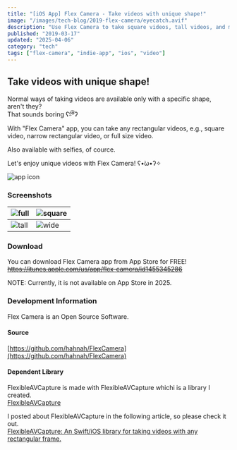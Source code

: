 ```yaml
---
title: "[iOS App] Flex Camera - Take videos with unique shape!"
image: "/images/tech-blog/2019-flex-camera/eyecatch.avif"
description: "Use Flex Camera to take square videos, tall videos, and more!"
published: "2019-03-17"
updated: "2025-04-06"
category: "tech"
tags: ["flex-camera", "indie-app", "ios", "video"]
---
```


## Take videos with unique shape!

Normal ways of taking videos are available only with a specific shape, aren't they?  
That sounds boring ʕº̫͡ºʔ

With "Flex Camera" app, you can take any rectangular videos, e.g., square video, narrow rectangular video, or full size video.

Also available with selfies, of cource.

Let's enjoy unique videos with Flex Camera! ʕ•̀ω•́ʔ✧

![app icon](/images/tech-blog/2019-flex-camera/app-icon.avif)

### Screenshots

| ![full](/images/tech-blog/2019-flex-camera/full.avif) | ![square](/images/tech-blog/2019-flex-camera/square.avif) |
| ----------------------------------------------------- | --------------------------------------------------------- |
| ![tall](/images/tech-blog/2019-flex-camera/tall.avif) | ![wide](/images/tech-blog/2019-flex-camera/wide.avif)     |

### Download

You can download Flex Camera app from App Store for FREE!  
~~https://itunes.apple.com/us/app/flex-camera/id1455345286~~

NOTE: Currently, it is not available on App Store in 2025.

### Development Information

Flex Camera is an Open Source Software.

#### Source

[https://github.com/hahnah/FlexCamera](https://github.com/hahnah/FlexCamera)

#### Dependent Library

FlexibleAVCapture is made with FlexibleAVCapture whichi is a library I created.  
[FlexibleAVCapture](https://cocoapods.org/pods/FlexibleAVCapture)

I posted about FlexibleAVCapture in the following article, so please check it out.  
[FlexibleAVCapture: An Swift/iOS library for taking videos with any rectangular frame.](https://hahnah.github.io/tech-blog/swift-flexible-av-capture-en/)
